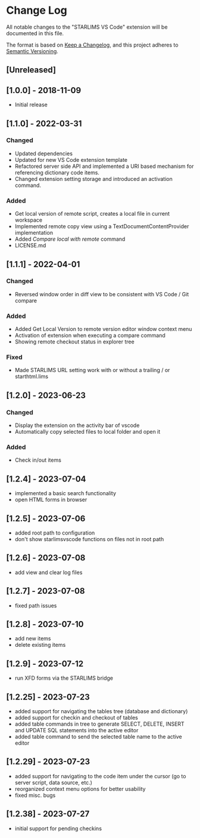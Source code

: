 # Change Log

All notable changes to the "STARLIMS VS Code" extension will be documented in this file.

The format is based on [Keep a Changelog](https://keepachangelog.com/en/1.0.0/),
and this project adheres to [Semantic Versioning](https://semver.org/spec/v2.0.0.html).

## [Unreleased]

## [1.0.0] - 2018-11-09

- Initial release

## [1.1.0] - 2022-03-31

### Changed

- Updated dependencies
- Updated for new VS Code extension template
- Refactored server side API and implemented a URI based mechanism for referencing dictionary code items.
- Changed extension setting storage and introduced an activation command.

### Added

- Get local version of remote script, creates a local file in current workspace
- Implemented remote copy view using a TextDocumentContentProvider implementation
- Added _Compare local with remote_ command
- LICENSE.md

## [1.1.1] - 2022-04-01

### Changed

- Reversed window order in diff view to be consistent with VS Code / Git compare

### Added

- Added Get Local Version to remote version editor window context menu
- Activation of extension when executing a compare command
- Showing remote checkout status in explorer tree

### Fixed

- Made STARLIMS URL setting work with or without a trailing / or starthtml.lims

## [1.2.0] - 2023-06-23

### Changed

- Display the extension on the activity bar of vscode
- Automatically copy selected files to local folder and open it

### Added

- Check in/out items

## [1.2.4] - 2023-07-04

- implemented a basic search functionality
- open HTML forms in browser

## [1.2.5] - 2023-07-06

- added root path to configuration
- don't show starlimsvscode functions on files not in root path

## [1.2.6] - 2023-07-08

- add view and clear log files

## [1.2.7] - 2023-07-08

- fixed path issues

## [1.2.8] - 2023-07-10

- add new items
- delete existing items

## [1.2.9] - 2023-07-12

- run XFD forms via the STARLIMS bridge

## [1.2.25] - 2023-07-23

- added support for navigating the tables tree (database and dictionary)
- added support for checkin and checkout of tables
- added table commands in tree to generate SELECT, DELETE, INSERT and UPDATE SQL statements into the active editor
- added table command to send the selected table name to the active editor

## [1.2.29] - 2023-07-23

- added support for navigating to the code item under the cursor (go to server script, data source, etc.)
- reorganized context menu options for better usability
- fixed misc. bugs

## [1.2.38] - 2023-07-27

- initial support for pending checkins
